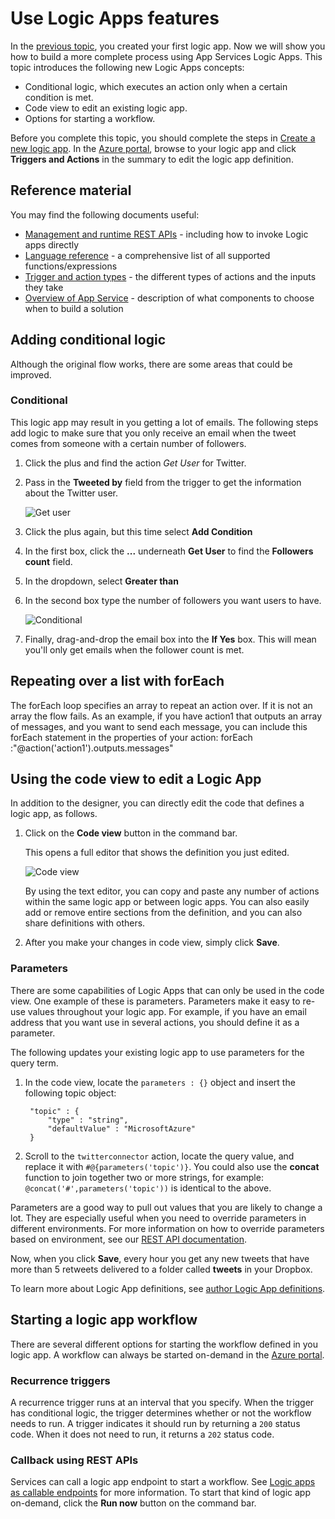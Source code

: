 <properties 
    pageTitle="Use Logic App features | Microsoft Azure" 
    description="Learn how to use the advanced features of logic apps." 
    authors="stepsic-microsoft-com" 
    manager="erikre" 
    editor="" 
    services="logic-apps" 
    documentationCenter=""/>

<tags
    ms.service="logic-apps"
    ms.workload="integration"
    ms.tgt_pltfrm="na"
    ms.devlang="na"
    ms.topic="article"
    ms.date="03/28/2016"
    ms.author="stepsic"/> 
    
# <a name="use-logic-apps-features"></a>Use Logic Apps features

In the [previous topic](app-service-logic-create-a-logic-app.md), you created your first logic app. Now we will show you how to build a more complete process using App Services Logic Apps. This topic introduces the following new Logic Apps concepts:

- Conditional logic, which executes an action only when a certain condition is met.
- Code view to edit an existing logic app.
- Options for starting a workflow.

Before you complete this topic, you should complete the steps in [Create a new logic app](app-service-logic-create-a-logic-app.md). In the [Azure portal], browse to your logic app and click **Triggers and Actions** in the summary to edit the logic app definition.

## <a name="reference-material"></a>Reference material

You may find the following documents useful:

- [Management and runtime REST APIs](https://msdn.microsoft.com/library/azure/mt643787.aspx) - including how to invoke Logic apps directly
- [Language reference](https://msdn.microsoft.com/library/azure/mt643789.aspx) - a comprehensive list of all supported functions/expressions
- [Trigger and action types](https://msdn.microsoft.com/library/azure/mt643939.aspx) - the different types of actions and the inputs they take
- [Overview of App Service](../app-service/app-service-value-prop-what-is.md) - description of what components to choose when to build a solution

## <a name="adding-conditional-logic"></a>Adding conditional logic

Although the original flow works, there are some areas that could be improved. 


### <a name="conditional"></a>Conditional
This logic app may result in you getting a lot of emails. The following steps add logic to make sure that you only receive an email when the tweet comes from someone with a certain number of followers. 

1. Click the plus and find the action *Get User* for Twitter.

2. Pass in the **Tweeted by** field from the trigger to get the information about the Twitter user.

    ![Get user](./media/app-service-logic-use-logic-app-features/getuser.png)

3. Click the plus again, but this time select **Add Condition**

4. In the first box, click the **...** underneath **Get User** to find the **Followers count** field.

5. In the dropdown, select **Greater than**

6. In the second box type the number of followers you want users to have.

    ![Conditional](./media/app-service-logic-use-logic-app-features/conditional.png)

7.  Finally, drag-and-drop the email box into the **If Yes** box. This will mean you'll only get emails when the follower count is met.

## <a name="repeating-over-a-list-with-foreach"></a>Repeating over a list with forEach

The forEach loop specifies an array to repeat an action over. If it is not an array the flow fails. As an example, if you have action1 that outputs an array of messages, and you want to send each message, you can include this forEach statement in the properties of your action: forEach :"@action('action1').outputs.messages"
 

## <a name="using-the-code-view-to-edit-a-logic-app"></a>Using the code view to edit a Logic App

In addition to the designer, you can directly edit the code that defines a logic app, as follows. 

1. Click on the **Code view** button in the command bar. 

    This opens a full editor that shows the definition you just edited.

    ![Code view](./media/app-service-logic-use-logic-app-features/codeview.png)

    By using the text editor, you can copy and paste any number of actions within the same logic app or between logic apps. You can also easily add or remove entire sections from the definition, and you can also share definitions with others.

2. After you make your changes in code view, simply click **Save**. 

### <a name="parameters"></a>Parameters
There are some capabilities of Logic Apps that can only be used in the code view. One example of these is parameters. Parameters make it easy to re-use values throughout your logic app. For example, if you have an email address that you want use in several actions, you should define it as a parameter.

The following updates your existing logic app to use parameters for the query term.

1. In the code view, locate the `parameters : {}` object and insert the following topic object:

        "topic" : {
            "type" : "string",
            "defaultValue" : "MicrosoftAzure"
        }
    
2. Scroll to the `twitterconnector` action, locate the query value, and replace it with `#@{parameters('topic')}`.
    You could also use the  **concat** function to join together two or more strings, for example: `@concat('#',parameters('topic'))` is identical to the above. 
 
Parameters are a good way to pull out values that you are likely to change a lot. They are especially useful when you need to override parameters in different environments. For more information on how to override parameters based on environment, see our [REST API documentation](https://msdn.microsoft.com/library/mt643787.aspx).

Now, when you click **Save**, every hour you get any new tweets that have more than 5 retweets delivered to a folder called **tweets** in your Dropbox.

To learn more about Logic App definitions, see [author Logic App definitions](app-service-logic-author-definitions.md).

## <a name="starting-a-logic-app-workflow"></a>Starting a logic app workflow
There are several different options for starting the workflow defined in you logic app. A workflow can always be started on-demand in the [Azure portal].

### <a name="recurrence-triggers"></a>Recurrence triggers
A recurrence trigger runs at an interval that you specify. When the trigger has conditional logic, the trigger determines whether or not the workflow needs to run. A trigger indicates it should run by returning a `200` status code. When it does not need to run, it returns a `202` status code.

### <a name="callback-using-rest-apis"></a>Callback using REST APIs
Services can call a logic app endpoint to start a workflow. See [Logic apps as callable endpoints](app-service-logic-connector-http.md) for more information. To start that kind of logic app on-demand, click the **Run now** button on the command bar. 

<!-- Shared links -->
[Azure portal]: https://portal.azure.com 